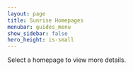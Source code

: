 ```yaml
---
layout: page
title: Sunrise Homepages
menubar: guides_menu
show_sidebar: false
hero_height: is-small
---
```


Select a homepage to view more details.
